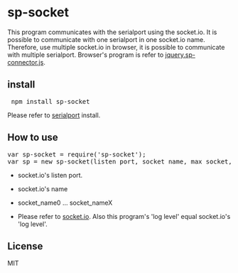 # sp-socket
This program communicates with the serialport using the socket.io.
It is possible to communicate with one serialport in one socket.io name.
Therefore, use multiple socket.io in browser, it is possible to communicate with multiple serialport.
Browser's program is refer to [jquery.sp-connector.js](https://github.com/dimros/jquery.sp_connector.js.git).

## install
<pre>
 npm install sp-socket
</pre>

 Please refer to [serialport](https://github.com/voodootiki/serialport.git) install.

## How to use
<pre>
var sp-socket = require('sp-socket');
var sp = new sp-socket(listen_port, socket_name, max_socket, socket_options);
</pre>

* socket.io's listen port.

* socket.io's name

* socket_name0 ... socket_nameX

* Please refer to [socket.io](https://github.com/LearnBoost/socket.io).
  Also this program's 'log level' equal socket.io's 'log level'.

## License
 MIT
